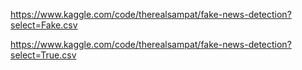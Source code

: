 https://www.kaggle.com/code/therealsampat/fake-news-detection?select=Fake.csv 


https://www.kaggle.com/code/therealsampat/fake-news-detection?select=True.csv

